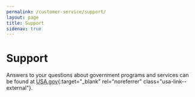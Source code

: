 ```yaml
---
permalink: /customer-service/support/
layout: page
title: Support
sidenav: true
---
```


# Support
Answers to your questions about government programs and services can be found at
[USA.gov](https://www.usa.gov){:target="_blank" rel="noreferrer" class="usa-link--external"}.
